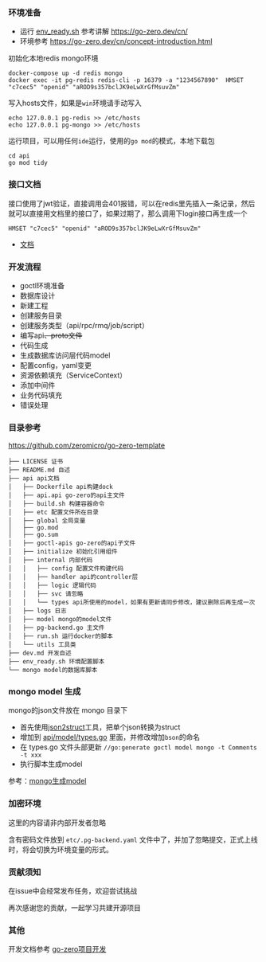 ### 环境准备

* 运行 [env_ready.sh](env_ready.sh) 参考讲解 https://go-zero.dev/cn/
* 环境参考 https://go-zero.dev/cn/concept-introduction.html

初始化本地redis mongo环境

```shell
docker-compose up -d redis mongo
docker exec -it pg-redis redis-cli -p 16379 -a "1234567890"  HMSET "c7cec5" "openid" "aROD9s357bclJK9eLwXrGfMsuvZm"
```

写入hosts文件，如果是`win`环境请手动写入

```shell
echo 127.0.0.1 pg-redis >> /etc/hosts
echo 127.0.0.1 pg-mongo >> /etc/hosts
```

运行项目，可以用任何`ide`运行，使用的`go mod`的模式，本地下载包

```shell
cd api
go mod tidy
```

### 接口文档

接口使用了jwt验证，直接调用会401报错，可以在redis里先插入一条记录，然后就可以直接用文档里的接口了，如果过期了，那么调用下login接口再生成一个

```shell
HMSET "c7cec5" "openid" "aROD9s357bclJK9eLwXrGfMsuvZm"
```

* [文档](https://documenter.getpostman.com/view/18714614/UVyoXyKn)


### 开发流程

* goctl环境准备
* 数据库设计
* 新建工程
* 创建服务目录
* 创建服务类型（api/rpc/rmq/job/script）
* 编写api~~、proto文件~~
* 代码生成
* 生成数据库访问层代码model
* 配置config，yaml变更
* 资源依赖填充（ServiceContext）
* 添加中间件
* 业务代码填充
* 错误处理

### 目录参考

https://github.com/zeromicro/go-zero-template

```
├── LICENSE 证书
├── README.md 自述
├── api api文档
│   ├── Dockerfile api构建dock
│   ├── api.api go-zero的api主文件
│   ├── build.sh 构建容器命令
│   ├── etc 配置文件所在目录
│   ├── global 全局变量
│   ├── go.mod
│   ├── go.sum
│   ├── goctl-apis go-zero的api子文件
│   ├── initialize 初始化引用组件
│   ├── internal 内部代码
│   │   ├── config 配置文件构建代码
│   │   ├── handler api的controller层
│   │   ├── logic 逻辑代码
│   │   ├── svc 请忽略
│   │   └── types api所使用的model，如果有更新请同步修改，建议删除后再生成一次
│   ├── logs 日志
│   ├── model mongo的model文件
│   ├── pg-backend.go 主文件
│   ├── run.sh 运行docker的脚本
│   └── utils 工具类
├── dev.md 开发自述
├── env_ready.sh 环境配置脚本
└── mongo model的数据库脚本
```

### mongo model 生成

mongo的json文件放在 mongo 目录下

* 首先使用[json2struct](http://json2struct.mervine.net/)工具，把单个json转换为struct
* 增加到 [api/model/types.go](api/model/types.go) 里面，并修改增加`bson`的命名
* 在 types.go 文件头部更新 `//go:generate goctl model mongo -t Comments -t xxx`
* 执行脚本生成model

参考：[mongo生成model](https://pkg.go.dev/git.i2edu.net/i2/go-zero/tools/goctl/model/mongo#section-readme)

### 加密环境

这里的内容请非内部开发者忽略

含有密码文件放到 `etc/.pg-backend.yaml` 文件中了，并加了忽略提交，正式上线时，将会切换为环境变量的形式。

### 贡献须知

在issue中会经常发布任务，欢迎尝试挑战

再次感谢您的贡献，一起学习共建开源项目

### 其他

开发文档参考 [go-zero项目开发](https://go-zero.dev/cn/project-dev.html)
